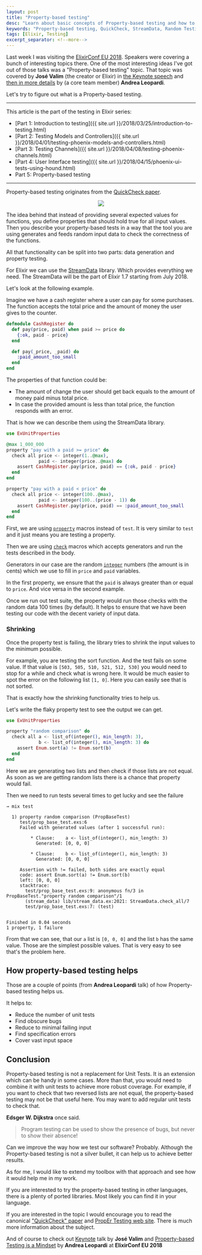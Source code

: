 ```yaml
---
layout: post
title: "Property-based testing"
desc: "Learn about basic concepts of Property-based testing and how to use it in Elixir."
keywords: "Property-based testing, QuickCheck, StreamData, Random Testing, Automated Testing"
tags: [Elixir, Testing]
excerpt_separator: <!--more-->
---
```


Last week I was visiting the [ElixirConf EU 2018](https://www.elixirconf.eu/).
Speakers were covering a bunch of interesting topics there.
One of the most interesting ideas I've got out of those talks was a "Property-based testing" topic.
That topic was covered by **José Valim** (the creator or Elixir) in [the Keynote speech](https://youtu.be/x2ckfhqB9nA) and [then in more details](https://youtu.be/p84DMv8TQuo) by (a core team member) **Andrea Leopardi**.

Let's try to figure out what is a Property-based testing.

<!--more-->

<hr />
This article is the part of the testing in Elixir series:

* [Part 1: Introduction to testing]({{ site.url }}/2018/03/25/introduction-to-testing.html)
* [Part 2: Testing Models and Controllers]({{ site.url }}/2018/04/01/testing-phoenix-models-and-controllers.html)
* [Part 3: Testing Channels]({{ site.url }}/2018/04/08/testing-phoenix-channels.html)
* [Part 4: User Interface testing]({{ site.url }}/2018/04/15/phoenix-ui-tests-using-hound.html)
* Part 5: Property-based testing
<hr />



Property-based testing originates from the [QuickCheck paper](https://www.cs.tufts.edu/~nr/cs257/archive/john-hughes/quick.pdf).

<p align="center">
  <img src="{{ site.url }}/img/posts/pbt/quickcheck-paper.png" />
</p>




The idea behind that instead of providing several expected values for functions, you define properties that should hold true for all input values.
Then you describe your property-based tests in a way that the tool you are using generates and feeds random input data to check the correctness of the functions.

All that functionality can be split into two parts: data generation and property testing.

For Elixir we can use the [StreamData](https://github.com/whatyouhide/stream_data) library. Which provides everything we need.
The StreamData will be the part of Elixir 1.7 starting from July 2018.

Let's look at the following example.

Imagine we have a cash register where a user can pay for some purchases.
The function accepts the total price and the amount of money the user gives to the counter.


```elixir
defmodule CashRegister do
  def pay(price, paid) when paid >= price do
    {:ok, paid - price}
  end

  def pay(_price, _paid) do
    :paid_amount_too_small
  end
end
```

The properties of that function could be:

* The amount of change the user should get back equals to the amount of money paid minus total price.
* In case the provided amount is less than total price, the function responds with an error.

That is how we can describe them using the StreamData library.

```elixir
use ExUnitProperties

@max 1_000_000
property "pay with a paid >= price" do
  check all price <- integer(1..@max),
            paid <- integer(price..@max) do
    assert CashRegister.pay(price, paid) == {:ok, paid - price}
  end
end

property "pay with a paid < price" do
  check all price <- integer(100..@max),
            paid <- integer(100..(price - 1)) do
    assert CashRegister.pay(price, paid) == :paid_amount_too_small
  end
end
```

First, we are using [`property`](https://hexdocs.pm/stream_data/ExUnitProperties.html#property/3) macros instead of `test`. It is very similar to `test` and it just means you are testing a property.

Then we are using [`check`](https://hexdocs.pm/stream_data/ExUnitProperties.html#check/1) macros which accepts generators and run the tests described in the body.

Generators in our case are the random [`integer`](https://hexdocs.pm/stream_data/StreamData.html#integer/1) numbers (the amount is in cents) which we use to fill in `price` and `paid` variables.

In the first property, we ensure that the `paid` is always greater than or equal to `price`. And vice versa in the second example.

Once we run out test suite, the property would run those checks with the random data 100 times (by default). It helps to ensure that we have been testing our code with the decent variety of input data.

### Shrinking

Once the property test is failing, the library tries to shrink the input values to the minimum possible.

For example, you are testing the sort function. And the test fails on some value.
If that value is `[503, 505, 510, 521, 512, 530]` you would need to stop for a while and check what is wrong here.
It would be much easier to spot the error on the following list `[1, 0]`. Here you can easily see that is not sorted.

That is exactly how the shrinking functionality tries to help us.

Let's write the flaky property test to see the output we can get.

```elixir
use ExUnitProperties

property "random comparison" do
  check all a <- list_of(integer(), min_length: 3),
            b <- list_of(integer(), min_length: 3) do
    assert Enum.sort(a) != Enum.sort(b)
  end
end
```

Here we are generating two lists and then check if those lists are not equal.
As soon as we are getting random lists there is a chance that property would fail.

Then we need to run tests several times to get lucky and see the failure

```
→ mix test

  1) property random comparison (PropBaseTest)
     test/prop_base_test.exs:6
     Failed with generated values (after 1 successful run):

         * Clause:    a <- list_of(integer(), min_length: 3)
           Generated: [0, 0, 0]

         * Clause:    b <- list_of(integer(), min_length: 3)
           Generated: [0, 0, 0]

     Assertion with != failed, both sides are exactly equal
     code: assert Enum.sort(a) != Enum.sort(b)
     left: [0, 0, 0]
     stacktrace:
       test/prop_base_test.exs:9: anonymous fn/3 in PropBaseTest."property random comparison"/1
       (stream_data) lib/stream_data.ex:2021: StreamData.check_all/7
       test/prop_base_test.exs:7: (test)


Finished in 0.04 seconds
1 property, 1 failure
```

From that we can see, that our `a` list is `[0, 0, 0]` and the list `b` has the same value. Those are the simplest possible values. That is very easy to see that's the problem here.


## How property-based testing helps

Those are a couple of points (from **Andrea Leopardi** talk) of how Property-based testing helps us.

It helps to:

* Reduce the number of unit tests
* Find obscure bugs
* Reduce to minimal failing input
* Find specification errors
* Cover vast input space


## Conclusion

Property-based testing is not a replacement for Unit Tests. It is an extension which can be handy in some cases.
More than that, you would need to combine it with unit tests to achieve more robust coverage.
For example, if you want to check that two reversed lists are not equal, the property-based testing may not be that useful here.
You may want to add regular unit tests to check that.


**Edsger W. Dijkstra** once said.

> Program testing can be used to show the presence of bugs, but never to show their absence!

Can we improve the way how we test our software? Probably.
Although the Property-based testing is not a silver bullet, it can help us to achieve better results.

As for me, I would like to extend my toolbox with that approach and see how it would help me in my work.

If you are interested to try the property-based testing in other languages, there is a plenty of ported libraries. Most likely you can find it in your language.

If you are interested in the topic I would encourage you to read the canonical ["QuickCheck" paper](https://www.cs.tufts.edu/~nr/cs257/archive/john-hughes/quick.pdf) and [PropEr Testing web site](http://propertesting.com/). There is much more information about the subject.

And of course to check out [Keynote](https://youtu.be/x2ckfhqB9nA) talk by **José Valim** and [Property-based Testing is a Mindset](https://youtu.be/p84DMv8TQuo) by **Andrea Leopardi** at **ElixirConf EU 2018**
